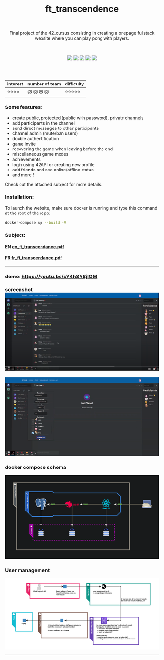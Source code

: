 
<h1 align="center">
   <b font size="15" face="arial" >ft_transcendence<br><br></font></b></h1>
   <p align="center">
    Final project of the 42_cursus consisting in creating a onepage fullstack website where you can play pong with players.  </br></br>
  <br></p>
  <p align="center">
 <img src="https://img.shields.io/badge/TYPESCRIPT-007ACC?style=for-the-badge&logo=typescript&logoColor=white">
 <img src="https://img.shields.io/badge/REACT-61DAFB?style=for-the-badge&logo=react&logoColor=white">
 <img src="https://img.shields.io/badge/NESTJS-CC013A?style=for-the-badge&logo=nestjs&logoColor=white">
 <img src="https://img.shields.io/badge/DOCKER-0DB7ED?style=for-the-badge&logo=docker&logoColor=white">
 <img src="https://img.shields.io/badge/PostgreSQL-4895ef?style=for-the-badge&logo=postgresql&logoColor=white">
</p>

</br></br>

<div align="center">

| interest                     | number of team          | difficulty                      |
| ---------------------------- | ----------              | ----------                      |
|    :star::star::star::star:  | :cat: :cat: :cat: :cat: |  :star::star::star::star::star: |

</div>


### Some features:
- create public, protected (public with password), private channels
- add participants in the channel
- send direct messages to other participants
- channel admin (mute/ban users)
- double authentification
- game invite
- recovering the game when leaving before the end
- miscellaneous game modes
- achievements
- login using 42API or creating new profile
- add friends and see online/offline status
- and more !

Check out the attached subject for more details.

### Installation:

To launch the website, make sure docker is running and type this command at the root of the repo:

```bash
docker-compose up --build -V
```
### Subject:
#### EN [en_ft_transcendance.pdf](https://github.com/xibaochat/ft_transcendence/blob/master/en_ft_transcendance.pdf)
#### FR [fr_ft_transcendance.pdf](https://github.com/xibaochat/ft_transcendence/blob/master/fr_ft_transcendance.pdf)


---

### **demo**: https://youtu.be/sY4h8YSjlOM
### screenshot ![screenhot](https://github.com/xibaochat/ft_transcendence/blob/master/chat_interface.png)
![screenshot](https://github.com/xibaochat/ft_transcendence/blob/master/chat_interface_1.png)
### docker compose schema
![schema](https://github.com/xibaochat/ft_transcendence/blob/master/structure.png)

### User management
![User](https://github.com/xibaochat/ft_transcendence/blob/master/auth_42.png)

---
